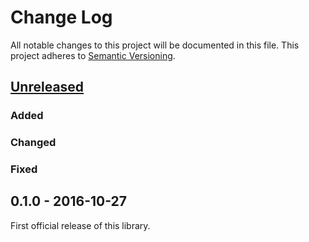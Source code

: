 # Change Log
All notable changes to this project will be documented in this file.
This project adheres to [Semantic Versioning](http://semver.org/).

## [Unreleased]
### Added

### Changed

### Fixed

## 0.1.0 - 2016-10-27
First official release of this library.

[Unreleased]: https://github.com/dreamfactorysoftware/azure-documentdb-php-sdk/compare/0.1.0...HEAD
